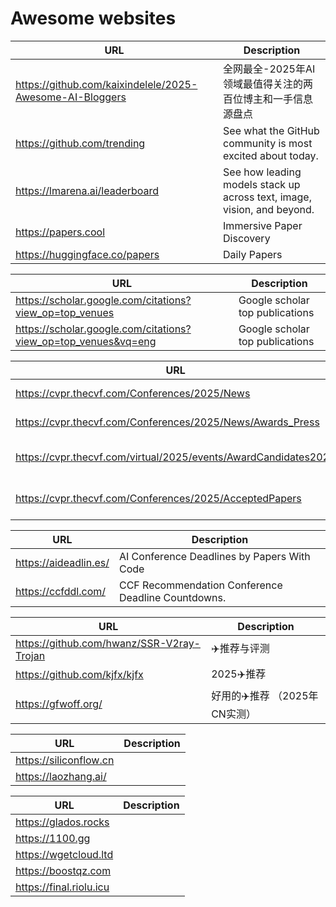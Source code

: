 # Awesome websites

| URL                                                        | Description                                                             |
| ---------------------------------------------------------- | ----------------------------------------------------------------------- |
| <https://github.com/kaixindelele/2025-Awesome-AI-Bloggers> | 全网最全-2025年AI领域最值得关注的两百位博主和一手信息源盘点             |
| <https://github.com/trending>                              | See what the GitHub community is most excited about today.              |
| <https://lmarena.ai/leaderboard>                           | See how leading models stack up across text, image, vision, and beyond. |
| <https://papers.cool>                                      | Immersive Paper Discovery                                               |
| <https://huggingface.co/papers>                            | Daily Papers                                                            |

| URL                                                              | Description                     |
| ---------------------------------------------------------------- | ------------------------------- |
| <https://scholar.google.com/citations?view_op=top_venues>        | Google scholar top publications |
| <https://scholar.google.com/citations?view_op=top_venues&vq=eng> | Google scholar top publications |

| URL                                                               | Description                     |
| ----------------------------------------------------------------- | ------------------------------- |
| <https://cvpr.thecvf.com/Conferences/2025/News>                   | CVPR 2025 news                  |
| <https://cvpr.thecvf.com/Conferences/2025/News/Awards_Press>      | CVPR 2025 best papers           |
| <https://cvpr.thecvf.com/virtual/2025/events/AwardCandidates2025> | CVPR 2025 best paper candidates |
| <https://cvpr.thecvf.com/Conferences/2025/AcceptedPapers>         | CVPR Accepted papers            |

| URL                     | Description                                        |
| ----------------------- | -------------------------------------------------- |
| <https://aideadlin.es/> | AI Conference Deadlines by Papers With Code        |
| <https://ccfddl.com/>   | CCF Recommendation Conference Deadline Countdowns. |

| URL                                         | Description                   |
| ------------------------------------------- | ----------------------------- |
| <https://github.com/hwanz/SSR-V2ray-Trojan> | ✈️推荐与评测                  |
| <https://github.com/kjfx/kjfx>              | 2025✈️推荐                    |
| <https://gfwoff.org/>                       | 好用的✈️推荐 （2025年CN实测） |

| URL                      | Description |
| ------------------------ | ----------- |
| <https://siliconflow.cn> |             |
| <https://laozhang.ai/>   |             |

| URL                       | Description |
| ------------------------- | ----------- |
| <https://glados.rocks>    |             |
| <https://1100.gg>         |             |
| <https://wgetcloud.ltd>   |             |
| <https://boostqz.com>     |             |
| <https://final.riolu.icu> |             |
